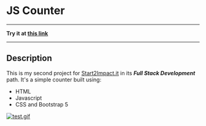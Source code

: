 # JS Counter
___
 __Try it at <span style="text-decoration: underline">[this link](https://antonio-riccelli.github.io/js-counter/)__ </span>
___
## Description

This is my second project for <span style="text-decoration: underline">[Start2Impact.it](https://www.start2impact.it/)</span> in its *__Full Stack Development__* path.
It's a simple counter built using: 

* HTML
* Javascript 
* CSS and Bootstrap 5

[![test.gif](https://i.postimg.cc/c18LRx0X/test.gif)](https://postimg.cc/23rYmfqZ)




